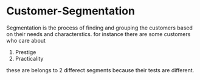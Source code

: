 # Customer-Segmentation
Segmentation is the process of finding and grouping the customers based on their needs and characterstics. for instance there are some customers who care about 

1. Prestige
2. Practicality 

these are belongs to 2 differect segments because their tests are different.
